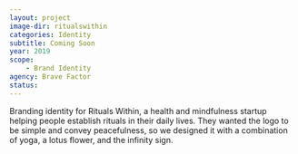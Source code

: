 ```yaml
---
layout: project
image-dir: ritualswithin
categories: Identity
subtitle: Coming Soon
year: 2019
scope: 
    - Brand Identity
agency: Brave Factor
status: 
---
```

Branding identity for Rituals Within, a health and mindfulness startup helping people establish rituals in their daily lives. They wanted the logo to be simple and convey peacefulness, so we designed it with a combination of yoga, a lotus flower, and the infinity sign.